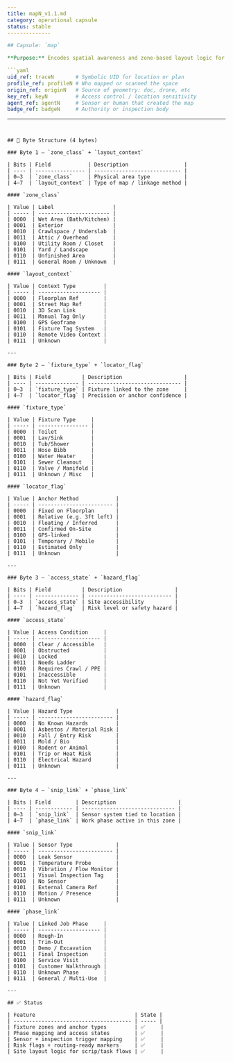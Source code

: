```yaml
---
title: mapN_v1.1.md
category: operational capsule
status: stable
--------------

## Capsule: `map`

**Purpose:** Encodes spatial awareness and zone-based layout logic for jobsites. Enables agents to model space, fixtures, navigation, and risk.

```yaml
uid_ref: traceN       # Symbolic UID for location or plan
profile_ref: profileN # Who mapped or scanned the space
origin_ref: originN   # Source of geometry: doc, drone, etc
key_ref: keyN         # Access control / location sensitivity
agent_ref: agentN     # Sensor or human that created the map
badge_ref: badgeN     # Authority or inspection body
```

---
```


## 🧭 Byte Structure (4 bytes)

### Byte 1 — `zone_class` + `layout_context`

| Bits | Field            | Description                  |
| ---- | ---------------- | ---------------------------- |
| 0–3  | `zone_class`     | Physical area type           |
| 4–7  | `layout_context` | Type of map / linkage method |

#### `zone_class`

| Value | Label                   |
| ----- | ----------------------- |
| 0000  | Wet Area (Bath/Kitchen) |
| 0001  | Exterior                |
| 0010  | Crawlspace / Underslab  |
| 0011  | Attic / Overhead        |
| 0100  | Utility Room / Closet   |
| 0101  | Yard / Landscape        |
| 0110  | Unfinished Area         |
| 0111  | General Room / Unknown  |

#### `layout_context`

| Value | Context Type         |
| ----- | -------------------- |
| 0000  | Floorplan Ref        |
| 0001  | Street Map Ref       |
| 0010  | 3D Scan Link         |
| 0011  | Manual Tag Only      |
| 0100  | GPS Geoframe         |
| 0101  | Fixture Tag System   |
| 0110  | Remote Video Context |
| 0111  | Unknown              |

---

### Byte 2 — `fixture_type` + `locator_flag`

| Bits | Field          | Description                    |
| ---- | -------------- | ------------------------------ |
| 0–3  | `fixture_type` | Fixture linked to the zone     |
| 4–7  | `locator_flag` | Precision or anchor confidence |

#### `fixture_type`

| Value | Fixture Type     |
| ----- | ---------------- |
| 0000  | Toilet           |
| 0001  | Lav/Sink         |
| 0010  | Tub/Shower       |
| 0011  | Hose Bibb        |
| 0100  | Water Heater     |
| 0101  | Sewer Cleanout   |
| 0110  | Valve / Manifold |
| 0111  | Unknown / Misc   |

#### `locator_flag`

| Value | Anchor Method            |
| ----- | ------------------------ |
| 0000  | Fixed on Floorplan       |
| 0001  | Relative (e.g. 3ft left) |
| 0010  | Floating / Inferred      |
| 0011  | Confirmed On-Site        |
| 0100  | GPS-linked               |
| 0101  | Temporary / Mobile       |
| 0110  | Estimated Only           |
| 0111  | Unknown                  |

---

### Byte 3 — `access_state` + `hazard_flag`

| Bits | Field          | Description                 |
| ---- | -------------- | --------------------------- |
| 0–3  | `access_state` | Site accessibility          |
| 4–7  | `hazard_flag`  | Risk level or safety hazard |

#### `access_state`

| Value | Access Condition     |
| ----- | -------------------- |
| 0000  | Clear / Accessible   |
| 0001  | Obstructed           |
| 0010  | Locked               |
| 0011  | Needs Ladder         |
| 0100  | Requires Crawl / PPE |
| 0101  | Inaccessible         |
| 0110  | Not Yet Verified     |
| 0111  | Unknown              |

#### `hazard_flag`

| Value | Hazard Type              |
| ----- | ------------------------ |
| 0000  | No Known Hazards         |
| 0001  | Asbestos / Material Risk |
| 0010  | Fall / Entry Risk        |
| 0011  | Mold / Bio               |
| 0100  | Rodent or Animal         |
| 0101  | Trip or Heat Risk        |
| 0110  | Electrical Hazard        |
| 0111  | Unknown                  |

---

### Byte 4 — `snip_link` + `phase_link`

| Bits | Field        | Description                    |
| ---- | ------------ | ------------------------------ |
| 0–3  | `snip_link`  | Sensor system tied to location |
| 4–7  | `phase_link` | Work phase active in this zone |

#### `snip_link`

| Value | Sensor Type              |
| ----- | ------------------------ |
| 0000  | Leak Sensor              |
| 0001  | Temperature Probe        |
| 0010  | Vibration / Flow Monitor |
| 0011  | Visual Inspection Tag    |
| 0100  | No Sensor                |
| 0101  | External Camera Ref      |
| 0110  | Motion / Presence        |
| 0111  | Unknown                  |

#### `phase_link`

| Value | Linked Job Phase     |
| ----- | -------------------- |
| 0000  | Rough-In             |
| 0001  | Trim-Out             |
| 0010  | Demo / Excavation    |
| 0011  | Final Inspection     |
| 0100  | Service Visit        |
| 0101  | Customer Walkthrough |
| 0110  | Unknown Phase        |
| 0111  | General / Multi-Use  |

---

## ✅ Status

| Feature                                | State |
| -------------------------------------- | ----- |
| Fixture zones and anchor types         | ✅     |
| Phase mapping and access states        | ✅     |
| Sensor + inspection trigger mapping    | ✅     |
| Risk flags + routing-ready markers     | ✅     |
| Site layout logic for scrip/task flows | ✅     |
